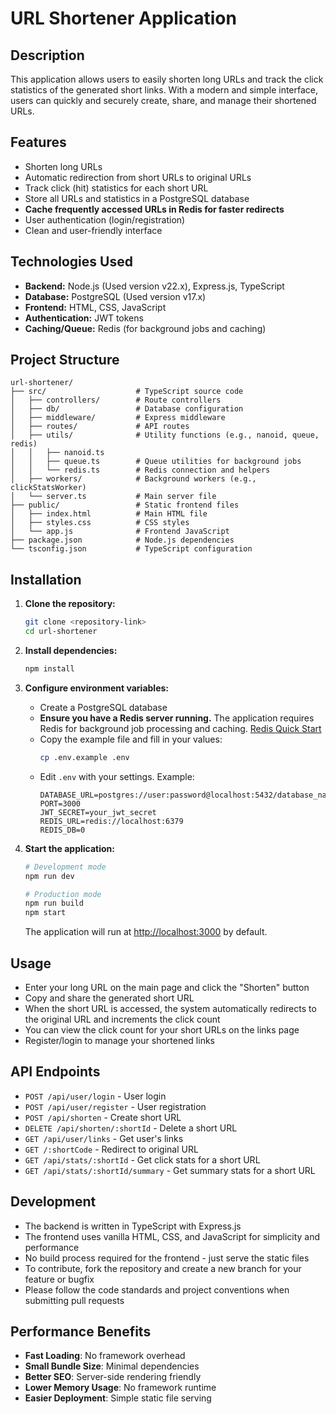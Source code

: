 # URL Shortener Application

## Description

This application allows users to easily shorten long URLs and track the click statistics of the generated short links. With a modern and simple interface, users can quickly and securely create, share, and manage their shortened URLs.

## Features

- Shorten long URLs
- Automatic redirection from short URLs to original URLs
- Track click (hit) statistics for each short URL
- Store all URLs and statistics in a PostgreSQL database
- **Cache frequently accessed URLs in Redis for faster redirects**
- User authentication (login/registration)
- Clean and user-friendly interface

## Technologies Used

- **Backend:** Node.js (Used version v22.x), Express.js, TypeScript
- **Database:** PostgreSQL (Used version v17.x)
- **Frontend:** HTML, CSS, JavaScript
- **Authentication:** JWT tokens
- **Caching/Queue:** Redis (for background jobs and caching)

## Project Structure

```
url-shortener/
├── src/                    # TypeScript source code
│   ├── controllers/        # Route controllers
│   ├── db/                 # Database configuration
│   ├── middleware/         # Express middleware
│   ├── routes/             # API routes
│   ├── utils/              # Utility functions (e.g., nanoid, queue, redis)
│   │   ├── nanoid.ts
│   │   ├── queue.ts        # Queue utilities for background jobs
│   │   └── redis.ts        # Redis connection and helpers
│   ├── workers/            # Background workers (e.g., clickStatsWorker)
│   └── server.ts           # Main server file
├── public/                 # Static frontend files
│   ├── index.html          # Main HTML file
│   ├── styles.css          # CSS styles
│   └── app.js              # Frontend JavaScript
├── package.json            # Node.js dependencies
└── tsconfig.json           # TypeScript configuration
```

## Installation

1. **Clone the repository:**
   ```bash
   git clone <repository-link>
   cd url-shortener
   ```

2. **Install dependencies:**
   ```bash
   npm install
   ```

3. **Configure environment variables:**
   - Create a PostgreSQL database
   - **Ensure you have a Redis server running.** 
   The application requires Redis for background job processing and caching. 
   [Redis Quick Start](https://redis.io/docs/getting-started/) 
   - Copy the example file and fill in your values:
     ```bash
     cp .env.example .env
     ```
   - Edit `.env` with your settings. Example:
     ```env
     DATABASE_URL=postgres://user:password@localhost:5432/database_name
     PORT=3000
     JWT_SECRET=your_jwt_secret
     REDIS_URL=redis://localhost:6379
     REDIS_DB=0
     ```

4. **Start the application:**
   ```bash
   # Development mode
   npm run dev
   
   # Production mode
   npm run build
   npm start
   ```
   
   The application will run at [http://localhost:3000](http://localhost:3000) by default.

## Usage

- Enter your long URL on the main page and click the "Shorten" button
- Copy and share the generated short URL
- When the short URL is accessed, the system automatically redirects to the original URL and increments the click count
- You can view the click count for your short URLs on the links page
- Register/login to manage your shortened links

## API Endpoints

- `POST /api/user/login` - User login
- `POST /api/user/register` - User registration
- `POST /api/shorten` - Create short URL
- `DELETE /api/shorten/:shortId` - Delete a short URL
- `GET /api/user/links` - Get user's links
- `GET /:shortCode` - Redirect to original URL
- `GET /api/stats/:shortId` - Get click stats for a short URL
- `GET /api/stats/:shortId/summary` - Get summary stats for a short URL

## Development

- The backend is written in TypeScript with Express.js
- The frontend uses vanilla HTML, CSS, and JavaScript for simplicity and performance
- No build process required for the frontend - just serve the static files
- To contribute, fork the repository and create a new branch for your feature or bugfix
- Please follow the code standards and project conventions when submitting pull requests

## Performance Benefits

- **Fast Loading**: No framework overhead
- **Small Bundle Size**: Minimal dependencies
- **Better SEO**: Server-side rendering friendly
- **Lower Memory Usage**: No framework runtime
- **Easier Deployment**: Simple static file serving